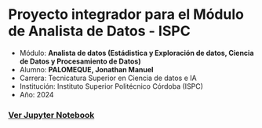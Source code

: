 # Proyecto integrador para el Módulo de Analista de Datos - ISPC

* Módulo: **Analista de datos (Estádistica y Exploración de datos, Ciencia de Datos y Procesamiento de Datos)**
* Alumno: **PALOMEQUE, Jonathan Manuel**
* Carrera: Tecnicatura Superior en Ciencia de datos e IA
* Institución: Instituto Superior Politécnico Córdoba (ISPC)
* Año: 2024

### [Ver Jupyter Notebook](https://github.com/manuelpalomeque/ISPC-Analisis-De-Datos/blob/main/Proyecto%20Integrador%20-%20Analista%20de%20Datos%20-%20ISPC-Palomeque.ipynb) 
